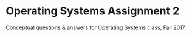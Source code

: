 # Operating Systems Assignment 2
Conceptual questions &amp; answers for Operating Systems class, Fall 2017.
